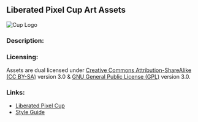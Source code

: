 ## Liberated Pixel Cup Art Assets

![Cup Logo](liberated_pixel_cup.png)

### Description:


### Licensing:

Assets are dual licensed under [Creative Commons Attribution-ShareAlike (CC BY-SA)](LICENSE-CC-BY-SA-3.0.txt) version 3.0 & [GNU General Public License (GPL)](LICENSE.txt) version 3.0.

### Links:

- [Liberated Pixel Cup](http://lpc.opengameart.org/)
- [Style Guide](http://lpc.opengameart.org/static/lpc-style-guide)
